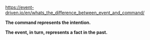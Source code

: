 https://event-driven.io/en/whats_the_difference_between_event_and_command/

**The command represents the intention.**

**The event, in turn, represents a fact in the past.**
